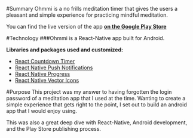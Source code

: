 #Summary
Ohmmi is a no frills meditation timer that gives the users a pleasant and simple experience for practicing mindful meditation.



You can find the live version of the app **[ on the Google Play Store](https://www.google.com)**

#Technology
###Ohmmi is a React-Native app built for Android.

**Libraries and packages used and customized:**

* [React Countdown Timer](https://github.com/uken/react-countdown-timer)
* [React Native Push Notifications](https://github.com/zo0r/react-native-push-notification)
* [React Native Progress](https://github.com/oblador/react-native-progress)
* [React Native Vector Icons](https://github.com/oblador/react-native-vector-icons)

#Purpose
This project was my answer to having forgotten the login password of a meditation app that I used at the time. Wanting to create a simple experience that gets right to the point, I set out to build an android app that I would enjoy using.

This was also a great deep dive with React-Native, Android development, and the Play Store publishing process.